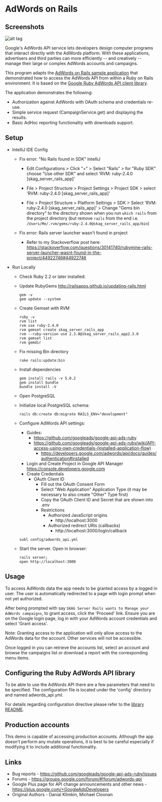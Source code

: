 AdWords on Rails
================

## Screenshots

![alt tag](https://raw.githubusercontent.com/ltfschoen/skag_server_rails/master/screenshots/index.png)

Google's AdWords API service lets developers design computer programs that
interact directly with the AdWords platform. With these applications,
advertisers and third parties can more efficiently -- and creatively -- manage
their large or complex AdWords accounts and campaigns.

This program adapts the [AdWords on Rails sample application](https://github.com/googleads/google-api-ads-ruby) that demonstrated how to access the AdWords API from within a Ruby on Rails environment. It is based on the [Google Ruby
AdWords API client library](https://github.com/googleads/google-api-ads-ruby).

The application demonstrates the following:

 - Authorization against AdWords with OAuth schema and credentials re-use.
 - Simple service request (CampaignService.get) and displaying the results.
 - Basic AdHoc reporting functionality with downloads support.

## Setup

* IntelliJ IDE Config

    * Fix error: "No Rails found in SDK" IntelliJ

        * Edit Configurations > Click "+" > Select "Rails" > for "Ruby SDK" choose "Use other SDK" and select 'RVM: ruby-2.4.0 [skag_server_rails_app]'

        * File > Project Structure > Project Settings > Project SDK > select 'RVM: ruby-2.4.0 [skag_server_rails_app]'

        * File > Project Structure > Platform Settings > SDK > Select 'RVM: ruby-2.4.0 [skag_server_rails_app]' > Change "Gems bin directory" to the directory shown when you run `which rails` from the project directory (but remove `rails` from the end i.e. `/Users/Me/.rvm/gems/ruby-2.4.0@skag_server_rails_app/bin`)

    * Fix error: Rails server launcher wasn't found in project
        * Refer to my Stackoverflow post here: https://stackoverflow.com/questions/30141740/rubymine-rails-server-launcher-wasnt-found-in-the-project/44922746#44922746

* Run Locally

    * Check Ruby 2.2 or later installed:

    * Update RubyGems http://railsapps.github.io/updating-rails.html
        ```
        gem -v
        gem update --system
        ```

    * Create Gemset with RVM
        ```
        ruby -v
        rvm list
        rvm use ruby-2.4.0
        rvm gemset create skag_server_rails_app
        rvm --ruby-version use 2.3.0@skag_server_rails_app2.3.0
        rvm gemset list
        rvm gemdir
        ```

    * Fix missing Bin directory
        ```
        rake rails:update:bin
        ```

    * Install dependencies
        ```
        gem install rails -v 5.0.2
        gem install bundle
        bundle install -V
        ```

    * Open PostgreSQL

    * Initialize local PostgreSQL schema:
        ```
        rails db:create db:migrate RAILS_ENV="development"
        ```

    * Configure AdWords API settings:
        * Guides:
            * https://github.com/googleads/google-api-ads-ruby
            * https://github.com/googleads/google-api-ads-ruby/wiki/API-access-using-own-credentials-(installed-application-flow)
                * https://developers.google.com/adwords/api/docs/guides/authentication#installed
        * Login and Create Project in Google API Manager https://console.developers.google.com
        * Create Credentials
            * OAuth Client ID
                * Fill out the OAuth Consent Form
                * Select "Web Application" Application Type
                (it may be necessary to also create "Other" Type first)
                * Copy the OAuth Client ID and Secret that are shown
                into .env
                * Restrictions
                    * Authorized JavaScript origins
                        * http://localhost:3000
                    * Authorized redirect URIs (callbacks)
                        * http://localhost:3000/login/callback


        ```
        subl config/adwords_api.yml
        ```

    * Start the server. Open in browser:
        ```
        rails server;
        open http://localhost:3000
        ```

## Usage

To access AdWords data the app needs to be granted access by a
logged in user. The user is automatically redirected to a page with login prompt
when not yet authorized.

After being prompted with say `SKAG Server Rails wants to Manage your AdWords campaigns`, to grant access, click the 'Proceed' link. Ensure you are on the Google login
page, log in with your AdWords account credentials and select 'Grant access'.

Note: Granting access to the application will only allow access to the AdWords
data for the account. Other services will not be accessible.

Once logged in you can retrieve the accounts list, select an account and browse
the campaigns list or download a report with the corresponding menu items.


## Configuring the Ruby AdWords API library

To be able to use the AdWords API there are a few parameters that need to be
specified. The configuration file is located under the 'config' directory and
named adwords_api.yml.

For details regarding configuration directive please refer to the [library
README](https://github.com/googleads/google-api-ads-ruby/blob/master/adwords_api/README.md).


## Production accounts

This demo is capable of accessing production accounts. Although the app doesn't
perform any mutate operations, it is best to be careful especially if modifying it to include additional functionality.


## Links

* Bug reports - https://github.com/googleads/google-api-ads-ruby/issues
* Forums - https://groups.google.com/forum/#!forum/adwords-api
* Google Plus page for API change announcements and
other news - https://plus.google.com/+GoogleAdsDevelopers
* Original Authors - Danial Klimkin, Michael Cloonan
